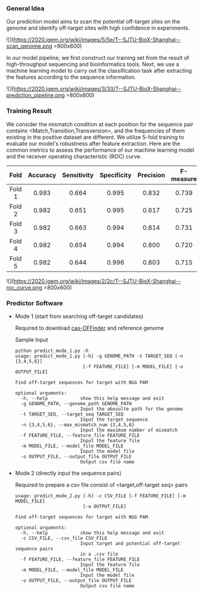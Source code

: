 ### General Idea

Our prediction model aims to scan the potential off-target sites on the genome and identify off-target sites with high confidence in experiments.

![](https://2020.igem.org/wiki/images/5/5e/T--SJTU-BioX-Shanghai--scan_genome.png =800x600)

In our model pipeline, we first construct our training set from the result of high-throughput sequencing and bioinformatics tools. Next, we use a machine learning model to carry out the classification task after extracting the features according to the sequence information.

![](https://2020.igem.org/wiki/images/3/33/T--SJTU-BioX-Shanghai--prediction_pipeline.png =800x600)

### Training Result

We consider the mismatch condition at each position for the sequence pair contains <Match,Transition,Transversion>, and the frequencies of them existing in the positive dataset are different.  We utilize 5-fold training to evaluate our model's robustness after feature extraction. Here are the common metrics to assess the performance of our machine learning model and the receiver operating characteristic (ROC) curve.

|  Fold  | Accuracy | Sensitivity | Specificity | Precision | F-measure |  MCC  |
| :----: | :------: | :---------: | :---------: | :-------: | :-------: | :---: |
| Fold 1 |  0.983   |    0.664    |    0.995    |   0.832   |   0.739   | 0.735 |
| Fold 2 |  0.982   |    0.651    |    0.995    |   0.817   |   0.725   | 0.720 |
| Fold 3 |  0.982   |    0.663    |    0.994    |   0.814   |   0.731   | 0.726 |
| Fold 4 |  0.982   |    0.654    |    0.994    |   0.800   |   0.720   | 0.714 |
| Fold 5 |  0.982   |    0.644    |    0.996    |   0.803   |   0.715   | 0.710 |

![](https://2020.igem.org/wiki/images/2/2c/T--SJTU-BioX-Shanghai--roc_curve.png =800x600)

### Predictor Software

+ Mode 1 (start from searching off-target candidates)

  Required to download [cas-OFFinder](https://sourceforge.net/projects/cas-offinder/files/Binaries/2.4/) and reference genome

  Sample Input

  ```shell
  python predict_mode_1.py -h
  usage: predict_mode_1.py [-h] -g GENOME_PATH -t TARGET_SEQ [-n {3,4,5,6}]
                           [-f FEATURE_FILE] [-m MODEL_FILE] [-o OUTPUT_FILE]
  
  Find off-target sequences for target with NGG PAM
  
  optional arguments:
    -h, --help            show this help message and exit
    -g GENOME_PATH, --genome_path GENOME_PATH
                          Input the abosulte path for the genome
    -t TARGET_SEQ, --target_seq TARGET_SEQ
                          Input the target sequence
    -n {3,4,5,6}, --max_mismatch_num {3,4,5,6}
                          Input the maximum number of mismatch
    -f FEATURE_FILE, --feature_file FEATURE_FILE
                          Input the feature file
    -m MODEL_FILE, --model_file MODEL_FILE
                          Input the model file
    -o OUTPUT_FILE, --output_file OUTPUT_FILE
                          Output csv file name
  ```

+ Mode 2 (directly input the sequence pairs)

  Required to prepare a csv file consist of <target,off-target seq> pairs

  ```shell
  usage: predict_mode_2.py [-h] -c CSV_FILE [-f FEATURE_FILE] [-m MODEL_FILE]
                           [-o OUTPUT_FILE]
  
  Find off-target sequences for target with NGG PAM
  
  optional arguments:
    -h, --help            show this help message and exit
    -c CSV_FILE, --csv_file CSV_FILE
                          Input target and potential off-target sequence pairs
                          in a .csv file
    -f FEATURE_FILE, --feature_file FEATURE_FILE
                          Input the feature file
    -m MODEL_FILE, --model_file MODEL_FILE
                          Input the model file
    -o OUTPUT_FILE, --output_file OUTPUT_FILE
                          Output csv file name
  ```

  
